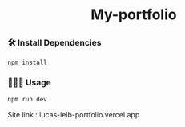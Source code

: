 # <p align="center">My-portfolio</p>

### 🛠️ Install Dependencies 
```bash
npm install
```

### 🧑🏻‍💻 Usage
```bash
npm run dev
```

Site link : lucas-leib-portfolio.vercel.app

